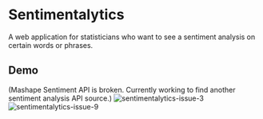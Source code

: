 # Sentimentalytics
A web application for statisticians who want to see a sentiment analysis on certain words or phrases.

## Demo
(Mashape Sentiment API is broken. Currently working to find another sentiment analysis API source.)
![sentimentalytics-issue-3](https://user-images.githubusercontent.com/16450416/31626063-2945fff2-b25d-11e7-8b26-45000586f975.gif)
![sentimentalytics-issue-9](https://user-images.githubusercontent.com/16450416/31687312-bec9bb5a-b33d-11e7-8187-406e45d45899.gif)
